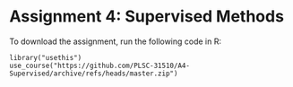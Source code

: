 # Assignment 4: Supervised Methods

To download the assignment, run the following code in R:

```{r}
library("usethis")
use_course("https://github.com/PLSC-31510/A4-Supervised/archive/refs/heads/master.zip")
```
